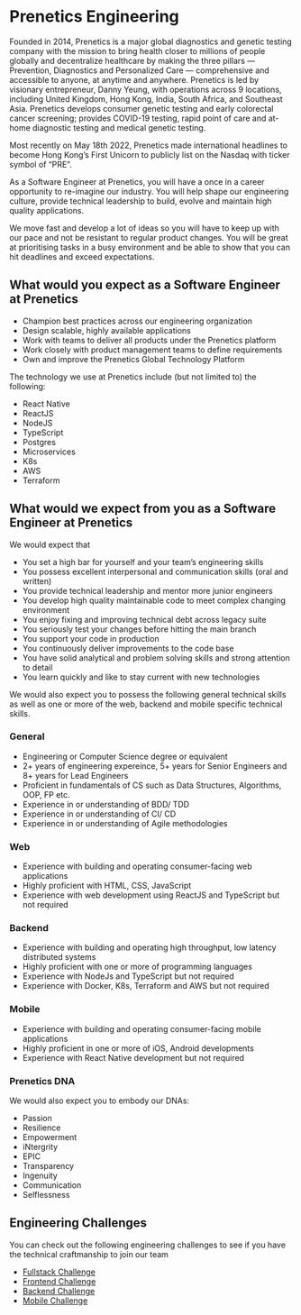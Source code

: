 # Prenetics Engineering

Founded in 2014, Prenetics is a major global diagnostics and genetic testing company with the mission to bring health closer to millions of people globally and decentralize healthcare by making the three pillars — Prevention, Diagnostics and Personalized Care — comprehensive and accessible to anyone, at anytime and anywhere. Prenetics is led by visionary entrepreneur, Danny Yeung, with operations across 9 locations, including United Kingdom, Hong Kong, India, South Africa, and Southeast Asia. Prenetics develops consumer genetic testing and early colorectal cancer screening; provides COVID-19 testing, rapid point of care and at-home diagnostic testing and medical genetic testing.

Most recently on May 18th 2022, Prenetics made international headlines to become Hong Kong’s First Unicorn to publicly list on the Nasdaq with ticker symbol of “PRE”.

As a Software Engineer at Prenetics, you will have a once in a career opportunity to re-imagine our industry. You will help shape our engineering culture, provide technical leadership to build, evolve and maintain high quality applications. 

We move fast and develop a lot of ideas so you will have to keep up with our pace and not be resistant to regular product changes. You will be great at prioritising tasks in a busy environment and be able to show that you can hit deadlines and exceed expectations.

## What would you expect as a Software Engineer at Prenetics
* Champion best practices across our engineering organization
* Design scalable, highly available applications
* Work with teams to deliver all products under the Prenetics platform
* Work closely with product management teams to define requirements
* Own and improve the Prenetics Global Technology Platform

The technology we use at Prenetics include (but not limited to) the following: 
* React Native
* ReactJS
* NodeJS
* TypeScript
* Postgres
* Microservices
* K8s
* AWS
* Terraform
 
## What would we expect from you as a Software Engineer at Prenetics

We would expect that 
* You set a high bar for yourself and your team’s engineering skills
* You possess excellent interpersonal and communication skills (oral and written)
* You provide technical leadership and mentor more junior engineers
* You develop high quality maintainable code to meet complex changing environment
* You enjoy fixing and improving technical debt across legacy suite
* You seriously test your changes before hitting the main branch
* You support your code in production
* You continuously deliver improvements to the code base
* You have solid analytical and problem solving skills and strong attention to detail
* You learn quickly and like to stay current with new technologies
  
We would also expect you to possess the following general technical skills as well as one or more of the web, backend and mobile specific technical skills.
### General
* Engineering or Computer Science degree or equivalent
* 2+ years of engineering expereince, 5+ years for Senior Engineers and 8+ years for Lead Engineers
* Proficient in fundamentals of CS such as Data Structures, Algorithms, OOP, FP etc.
* Experience in or understanding of BDD/ TDD
* Experience in or understanding of CI/ CD
* Experience in or understanding of Agile methodologies

### Web
* Experience with building and operating consumer-facing web applications
* Highly proficient with HTML, CSS, JavaScript
* Experience with web development using ReactJS and TypeScript but not required
 
### Backend
* Experience with building and operating high throughput, low latency distributed systems
* Highly proficient with one or more of programming languages
* Experience with NodeJs and TypeScript but not required
* Experience with Docker, K8s, Terraform and AWS but not required
 
### Mobile
* Experience with building and operating consumer-facing mobile applications
* Highly proficient in one or more of iOS, Android developments
* Experience with React Native development but not required

### Prenetics DNA
We would also expect you to embody our DNAs:
* Passion
* Resilience
* Empowerment
* iNtergrity
* EPIC
* Transparency
* Ingenuity
* Communication
* Selflessness 

## Engineering Challenges
You can check out the following engineering challenges to see if you have the technical craftmanship to join our team 

* [Fullstack Challenge](fullstack.md)
* [Frontend Challenge](frontend.md)
* [Backend Challenge](backend.md)
* [Mobile Challenge](mobile.md)
